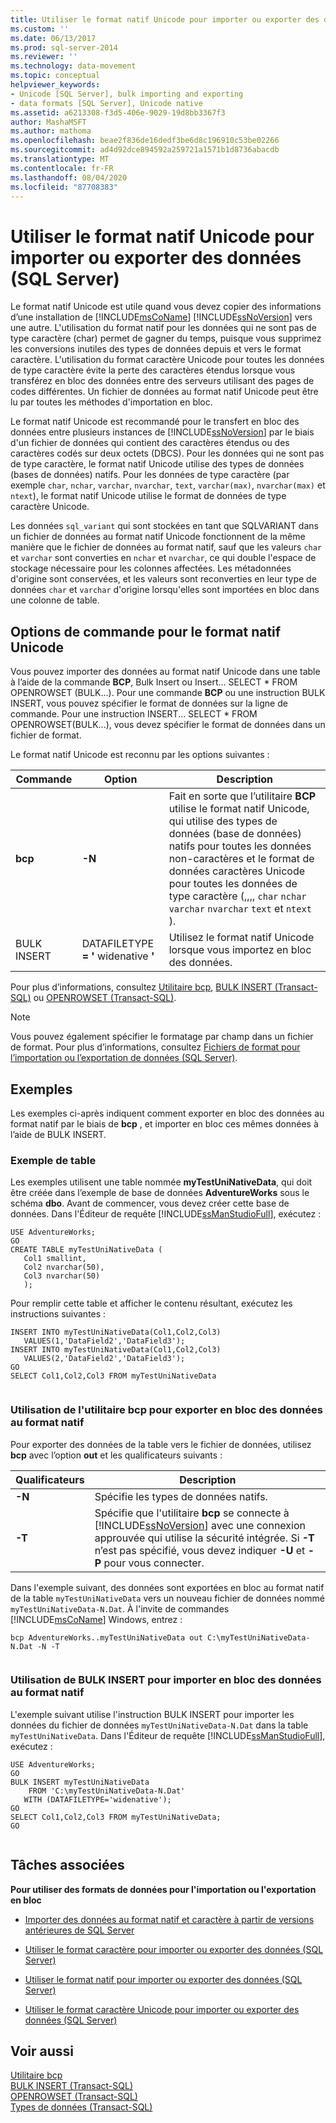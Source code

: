 ```yaml
---
title: Utiliser le format natif Unicode pour importer ou exporter des données (SQL Server) | Microsoft Docs
ms.custom: ''
ms.date: 06/13/2017
ms.prod: sql-server-2014
ms.reviewer: ''
ms.technology: data-movement
ms.topic: conceptual
helpviewer_keywords:
- Unicode [SQL Server], bulk importing and exporting
- data formats [SQL Server], Unicode native
ms.assetid: a6213308-f3d5-406e-9029-19d8bb3367f3
author: MashaMSFT
ms.author: mathoma
ms.openlocfilehash: beae2f836de16dedf3be6d8c196910c53be02266
ms.sourcegitcommit: ad4d92dce894592a259721a1571b1d8736abacdb
ms.translationtype: MT
ms.contentlocale: fr-FR
ms.lasthandoff: 08/04/2020
ms.locfileid: "87708383"
---
```

# <a name="use-unicode-native-format-to-import-or-export-data-sql-server"></a>Utiliser le format natif Unicode pour importer ou exporter des données (SQL Server)
  Le format natif Unicode est utile quand vous devez copier des informations d’une installation de [!INCLUDE[msCoName](../../includes/msconame-md.md)] [!INCLUDE[ssNoVersion](../../includes/ssnoversion-md.md)] vers une autre. L'utilisation du format natif pour les données qui ne sont pas de type caractère (char) permet de gagner du temps, puisque vous supprimez les conversions inutiles des types de données depuis et vers le format caractère. L'utilisation du format caractère Unicode pour toutes les données de type caractère évite la perte des caractères étendus lorsque vous transférez en bloc des données entre des serveurs utilisant des pages de codes différentes. Un fichier de données au format natif Unicode peut être lu par toutes les méthodes d'importation en bloc.  
  
 Le format natif Unicode est recommandé pour le transfert en bloc des données entre plusieurs instances de [!INCLUDE[ssNoVersion](../../includes/ssnoversion-md.md)] par le biais d'un fichier de données qui contient des caractères étendus ou des caractères codés sur deux octets (DBCS). Pour les données qui ne sont pas de type caractère, le format natif Unicode utilise des types de données (bases de données) natifs. Pour les données de type caractère (par exemple `char`, `nchar`, `varchar`, `nvarchar`, `text`, `varchar(max)`, `nvarchar(max)` et `ntext`), le format natif Unicode utilise le format de données de type caractère Unicode.  
  
 Les données `sql_variant` qui sont stockées en tant que SQLVARIANT dans un fichier de données au format natif Unicode fonctionnent de la même manière que le fichier de données au format natif, sauf que les valeurs `char` et `varchar` sont converties en `nchar` et `nvarchar`, ce qui double l'espace de stockage nécessaire pour les colonnes affectées. Les métadonnées d'origine sont conservées, et les valeurs sont reconverties en leur type de données `char` et `varchar` d'origine lorsqu'elles sont importées en bloc dans une colonne de table.  
  
## <a name="command-options-for-unicode-native-format"></a>Options de commande pour le format natif Unicode  
 Vous pouvez importer des données au format natif Unicode dans une table à l’aide de la commande **BCP**, Bulk Insert ou Insert... SELECT \* FROM OPENROWSET (BULK...). Pour une commande **BCP** ou une instruction BULK INSERT, vous pouvez spécifier le format de données sur la ligne de commande. Pour une instruction INSERT... SELECT * FROM OPENROWSET(BULK...), vous devez spécifier le format de données dans un fichier de format.  
  
 Le format natif Unicode est reconnu par les options suivantes :  
  
|Commande|Option|Description|  
|-------------|------------|-----------------|  
|**bcp**|**-N**|Fait en sorte que l’utilitaire **BCP** utilise le format natif Unicode, qui utilise des types de données (base de données) natifs pour toutes les données non-caractères et le format de données caractères Unicode pour toutes les données de type caractère (,,,, `char` `nchar` `varchar` `nvarchar` `text` et `ntext` ).|  
|BULK INSERT|DATAFILETYPE **= '** widenative **'**|Utilisez le format natif Unicode lorsque vous importez en bloc des données.|  
  
 Pour plus d’informations, consultez [Utilitaire bcp](../../tools/bcp-utility.md), [BULK INSERT &#40;Transact-SQL&#41;](/sql/t-sql/statements/bulk-insert-transact-sql) ou [OPENROWSET &#40;Transact-SQL&#41;](/sql/t-sql/functions/openrowset-transact-sql).  
  
> [!NOTE]  
>  Vous pouvez également spécifier le formatage par champ dans un fichier de format. Pour plus d’informations, consultez [Fichiers de format pour l’importation ou l’exportation de données &#40;SQL Server&#41;](format-files-for-importing-or-exporting-data-sql-server.md).  
  
## <a name="examples"></a>Exemples  
 Les exemples ci-après indiquent comment exporter en bloc des données au format natif par le biais de **bcp** , et importer en bloc ces mêmes données à l’aide de BULK INSERT.  
  
### <a name="sample-table"></a>Exemple de table  
 Les exemples utilisent une table nommée **myTestUniNativeData**, qui doit être créée dans l’exemple de base de données **AdventureWorks** sous le schéma **dbo**. Avant de commencer, vous devez créer cette base de données. Dans l'Éditeur de requête [!INCLUDE[ssManStudioFull](../../../includes/ssmanstudiofull-md.md)], exécutez :  
  
```  
USE AdventureWorks;  
GO  
CREATE TABLE myTestUniNativeData (  
   Col1 smallint,  
   Col2 nvarchar(50),  
   Col3 nvarchar(50)  
   );   
```  
  
 Pour remplir cette table et afficher le contenu résultant, exécutez les instructions suivantes :  
  
```  
INSERT INTO myTestUniNativeData(Col1,Col2,Col3)  
   VALUES(1,'DataField2','DataField3');  
INSERT INTO myTestUniNativeData(Col1,Col2,Col3)  
   VALUES(2,'DataField2','DataField3');  
GO  
SELECT Col1,Col2,Col3 FROM myTestUniNativeData  
  
```  
  
### <a name="using-bcp-to-bulk-export-native-data"></a>Utilisation de l'utilitaire bcp pour exporter en bloc des données au format natif  
 Pour exporter des données de la table vers le fichier de données, utilisez **bcp** avec l’option **out** et les qualificateurs suivants :  
  
|Qualificateurs|Description|  
|----------------|-----------------|  
|**-N**|Spécifie les types de données natifs.|  
|**-T**|Spécifie que l'utilitaire **bcp** se connecte à [!INCLUDE[ssNoVersion](../../includes/ssnoversion-md.md)] avec une connexion approuvée qui utilise la sécurité intégrée. Si **-T** n’est pas spécifié, vous devez indiquer **-U** et **-P** pour vous connecter.|  
  
 Dans l'exemple suivant, des données sont exportées en bloc au format natif de la table `myTestUniNativeData` vers un nouveau fichier de données nommé `myTestUniNativeData-N.Dat`. À l'invite de commandes [!INCLUDE[msCoName](../../includes/msconame-md.md)] Windows, entrez :  
  
```  
bcp AdventureWorks..myTestUniNativeData out C:\myTestUniNativeData-N.Dat -N -T  
  
```  
  
### <a name="using-bulk-insert-to-bulk-import-native-data"></a>Utilisation de BULK INSERT pour importer en bloc des données au format natif  
 L'exemple suivant utilise l'instruction BULK INSERT pour importer les données du fichier de données `myTestUniNativeData-N.Dat` dans la table `myTestUniNativeData`. Dans l'Éditeur de requête [!INCLUDE[ssManStudioFull](../../../includes/ssmanstudiofull-md.md)], exécutez :  
  
```  
USE AdventureWorks;  
GO  
BULK INSERT myTestUniNativeData   
    FROM 'C:\myTestUniNativeData-N.Dat'   
   WITH (DATAFILETYPE='widenative');   
GO  
SELECT Col1,Col2,Col3 FROM myTestUniNativeData;  
GO  
  
```  
  
##  <a name="related-tasks"></a><a name="RelatedTasks"></a> Tâches associées  
 **Pour utiliser des formats de données pour l'importation ou l'exportation en bloc**  
  
-   [Importer des données au format natif et caractère à partir de versions antérieures de SQL Server](import-native-and-character-format-data-from-earlier-versions-of-sql-server.md)  
  
-   [Utiliser le format caractère pour importer ou exporter des données &#40;SQL Server&#41;](use-character-format-to-import-or-export-data-sql-server.md)  
  
-   [Utiliser le format natif pour importer ou exporter des données &#40;SQL Server&#41;](use-native-format-to-import-or-export-data-sql-server.md)  
  
-   [Utiliser le format caractère Unicode pour importer ou exporter des données &#40;SQL Server&#41;](use-unicode-character-format-to-import-or-export-data-sql-server.md)  
  
## <a name="see-also"></a>Voir aussi  
 [Utilitaire bcp](../../tools/bcp-utility.md)   
 [BULK INSERT &#40;Transact-SQL&#41;](/sql/t-sql/statements/bulk-insert-transact-sql)   
 [OPENROWSET &#40;Transact-SQL&#41;](/sql/t-sql/functions/openrowset-transact-sql)   
 [Types de données &#40;Transact-SQL&#41;](/sql/t-sql/data-types/data-types-transact-sql)  
  
  
